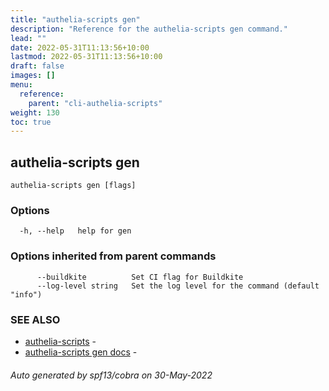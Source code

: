 ```yaml
---
title: "authelia-scripts gen"
description: "Reference for the authelia-scripts gen command."
lead: ""
date: 2022-05-31T11:13:56+10:00
lastmod: 2022-05-31T11:13:56+10:00
draft: false
images: []
menu:
  reference:
    parent: "cli-authelia-scripts"
weight: 130
toc: true
---
```


## authelia-scripts gen



```
authelia-scripts gen [flags]
```

### Options

```
  -h, --help   help for gen
```

### Options inherited from parent commands

```
      --buildkite          Set CI flag for Buildkite
      --log-level string   Set the log level for the command (default "info")
```

### SEE ALSO

* [authelia-scripts](authelia-scripts.md)	 - 
* [authelia-scripts gen docs](authelia-scripts_gen_docs.md)	 - 

###### Auto generated by spf13/cobra on 30-May-2022
